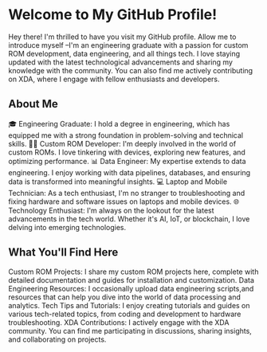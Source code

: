 Welcome to My GitHub Profile!
=============================

Hey there! I'm thrilled to have you visit my GitHub profile. Allow me to introduce myself 
–I'm an engineering graduate with a passion for custom ROM development, data engineering, and all things tech. 
I love staying updated with the latest technological advancements and sharing my knowledge with the community. 
You can also find me actively contributing on XDA, where I engage with fellow enthusiasts and developers.

About Me
---------------------

🎓 Engineering Graduate: I hold a degree in engineering, which has equipped me with a strong foundation in problem-solving and technical skills.
👨‍💻 Custom ROM Developer: I'm deeply involved in the world of custom ROMs. I love tinkering with devices, exploring new features, and optimizing performance.
📊 Data Engineer: My expertise extends to data engineering. I enjoy working with data pipelines, databases, and ensuring data is transformed into meaningful insights.
💻 Laptop and Mobile Technician: As a tech enthusiast, I'm no stranger to troubleshooting and fixing hardware and software issues on laptops and mobile devices.
🌐 Technology Enthusiast: I'm always on the lookout for the latest advancements in the tech world. Whether it's AI, IoT, or blockchain, I love delving into emerging technologies.


What You'll Find Here
----------------------

Custom ROM Projects: I share my custom ROM projects here, complete with detailed documentation and guides for installation and customization.
Data Engineering Resources: I occasionally upload data engineering scripts,and resources that can help you dive into the world of data processing and analytics.
Tech Tips and Tutorials: I enjoy creating tutorials and guides on various tech-related topics, from coding and development to hardware troubleshooting.
XDA Contributions: I actively engage with the XDA community. You can find me participating in discussions, sharing insights, and collaborating on projects.

